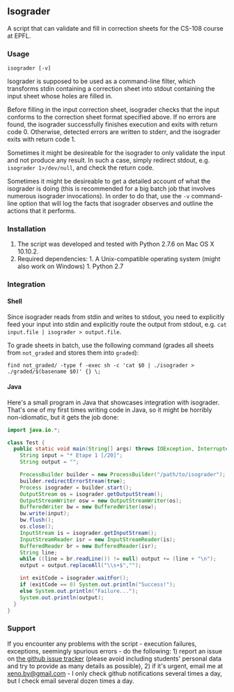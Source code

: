 ## Isograder

A script that can validate and fill in correction sheets for the CS-108 course at EPFL.

### Usage

```
isograder [-v]
```

Isograder is supposed to be used as a command-line filter, which
transforms stdin containing a correction sheet
into stdout containing the input sheet whose holes are filled in.

Before filling in the input correction sheet, isograder checks that the input
conforms to the correction sheet format specified above.
If no errors are found, the isograder successfully finishes execution and exits with return code 0.
Otherwise, detected errors are written to stderr, and the isograder exits with return code 1.

Sometimes it might be desireable for the isograder to only validate the input and not produce any result.
In such a case, simply redirect stdout, e.g. `isograder 1>/dev/null`, and check the return code.

Sometimes it might be desireable to get a detailed account of what the isograder is doing (this is recommended
for a big batch job that involves numerous isograder invocations). In order to do that, use the `-v` command-line option
that will log the facts that isograder observes and outline the actions that it performs.

### Installation

  1. The script was developed and tested with Python 2.7.6 on Mac OS X 10.10.2.
  1. Required dependencies:
    1. A Unix-compatible operating system (might also work on Windows)
    1. Python 2.7

### Integration

#### Shell

Since isograder reads from stdin and writes to stdout, you need to explicitly feed your input into stdin
and explicitly route the output from stdout, e.g. `cat input.file | isograder > output.file`.

To grade sheets in batch, use the following command (grades all sheets from `not_graded` and stores them into `graded`):

```
find not_graded/ -type f -exec sh -c 'cat $0 | ./isograder > ./graded/$(basename $0)' {} \;
```

#### Java

Here's a small program in Java that showcases integration with isograder.
That's one of my first times writing code in Java, so it might be horribly non-idiomatic, but it gets the job done:

```java
import java.io.*;

class Test {
  public static void main(String[] args) throws IOException, InterruptedException {
    String input = "* Etape 1 [/20]";
    String output = "";

    ProcessBuilder builder = new ProcessBuilder("/path/to/isograder");
    builder.redirectErrorStream(true);
    Process isograder = builder.start();
    OutputStream os = isograder.getOutputStream();
    OutputStreamWriter osw = new OutputStreamWriter(os);
    BufferedWriter bw = new BufferedWriter(osw);
    bw.write(input);
    bw.flush();
    os.close();
    InputStream is = isograder.getInputStream();
    InputStreamReader isr = new InputStreamReader(is);
    BufferedReader br = new BufferedReader(isr);
    String line;
    while ((line = br.readLine()) != null) output += (line + "\n");
    output = output.replaceAll("\\s+$","");

    int exitCode = isograder.waitFor();
    if (exitCode == 0) System.out.println("Success!");
    else System.out.println("Failure...");
    System.out.println(output);
  }
}
```

### Support

If you encounter any problems with the script - execution failures, exceptions, seemingly spurious errors - do the following: 1) report an issue on [the github issue tracker](https://github.com/xeno-by/isograder/issues/new) (please avoid including students' personal data and try to provide as many details as possible), 2) if it's urgent, email me at [xeno.by@gmail.com](mailto:xeno.by@gmail.com) - I only check github notifications several times a day, but I check email several dozen times a day.
